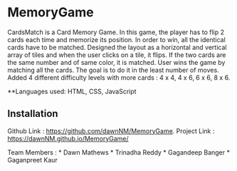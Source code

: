 # MemoryGame
CardsMatch is a Card Memory Game. In this game, the player has to flip 2 cards each time and memorize its position. In order to win, all the identical cards have to be matched. Designed the layout as a horizontal and vertical array of tiles and when the user clicks on a tile, it flips. If the two cards are the same number and of same color, it is matched. User wins the game by matching all the cards. The goal is to do it in the least number of moves. Added 4 different difficulty levels with more cards : 4 x 4, 4 x 6, 6 x 6, 8 x 6. 

**Languages used: HTML, CSS, JavaScript 

## Installation
Github Link : https://github.com/dawnNM/MemoryGame. 
Project Link : https://dawnNM.github.io/MemoryGame/ 

Team Members :
	* Dawn Mathews
	* Trinadha Reddy
	* Gagandeep Banger
	* Gaganpreet Kaur
